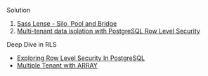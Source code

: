 
Solution

1. [Sass Lense - Silo, Pool and Bridge](https://docs.aws.amazon.com/wellarchitected/latest/saas-lens/silo-pool-and-bridge-models.html)
1. [Multi-tenant data isolation with PostgreSQL Row Level Security]()


Deep Dive in RLS 

* [Exploring Row Level Security In PostgreSQL](https://pgdash.io/blog/exploring-row-level-security-in-postgres.html)
* [Multiple Tenant with ARRAY](https://dev.to/yugabyte/postgresql-row-level-security-with-an-array-of-tenants-2136)